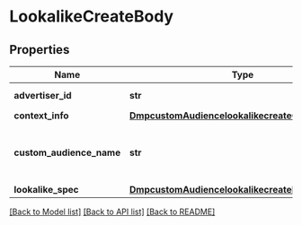 # LookalikeCreateBody

## Properties
Name | Type | Description | Notes
------------ | ------------- | ------------- | -------------
**advertiser_id** | **str** | Advertiser ID. | [required] 
**context_info** | [**DmpcustomAudiencelookalikecreateContextInfo**](DmpcustomAudiencelookalikecreateContextInfo.md) |  | [optional] 
**custom_audience_name** | **str** | Audience name. Maximum of 128 characters. | [required] 
**lookalike_spec** | [**DmpcustomAudiencelookalikecreateLookalikeSpec**](DmpcustomAudiencelookalikecreateLookalikeSpec.md) |  | [required] 

[[Back to Model list]](../README.md#documentation-for-models) [[Back to API list]](../README.md#documentation-for-api-endpoints) [[Back to README]](../README.md)

